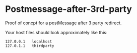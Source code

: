 # Postmessage-after-3rd-party

Proof of concpt for a postMessage after 3 party redirect.

Your host files should look approximately like this:

    127.0.0.1	localhost
    127.0.1.1	thirdparty
